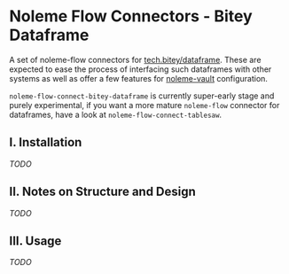 # Noleme Flow Connectors - Bitey Dataframe

A set of noleme-flow connectors for [tech.bitey/dataframe](https://github.com/biteytech/dataframe).
These are expected to ease the process of interfacing such dataframes with other systems as well as offer a few features for [noleme-vault](https://github.com/noleme/noleme-vault) configuration.

`noleme-flow-connect-bitey-dataframe` is currently super-early stage and purely experimental, if you want a more mature `noleme-flow` connector for dataframes, have a look at `noleme-flow-connect-tablesaw`.

## I. Installation

_TODO_

## II. Notes on Structure and Design

_TODO_

## III. Usage

_TODO_
